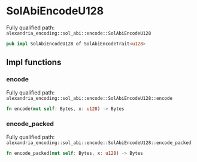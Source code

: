# SolAbiEncodeU128

Fully qualified path: `alexandria_encoding::sol_abi::encode::SolAbiEncodeU128`

```rust
pub impl SolAbiEncodeU128 of SolAbiEncodeTrait<u128>
```

## Impl functions

### encode

Fully qualified path: `alexandria_encoding::sol_abi::encode::SolAbiEncodeU128::encode`

```rust
fn encode(mut self: Bytes, x: u128) -> Bytes
```

### encode_packed

Fully qualified path: `alexandria_encoding::sol_abi::encode::SolAbiEncodeU128::encode_packed`

```rust
fn encode_packed(mut self: Bytes, x: u128) -> Bytes
```

